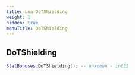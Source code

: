 ```yaml
---
title: Lua DoTShielding
weight: 1
hidden: true
menuTitle: DoTShielding
---
```

## DoTShielding
```lua
StatBonuses:DoTShielding(); -- unknown - int32
```